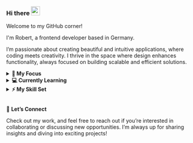 ### Hi there <img src="https://github.com/user-attachments/assets/43a45733-db78-4dc7-947a-da9d1f9425a4" height="24" width="24">

Welcome to my GitHub corner!

I'm Robert, a frontend developer based in Germany.

I’m passionate about creating beautiful and intuitive applications, where coding meets creativity. I thrive in the space where design enhances functionality, always focused on building scalable and efficient solutions.

<details>
    <summary><strong>🎯 My Focus</strong></summary>
    <br>
    <ul>
        <li>Building responsive, accessible, and dynamic user interfaces</li>
        <li>Merging aesthetics with usability for standout user experiences</li>
        <li>Continuously exploring modern frameworks, tools, and best practices</li>
    </ul>
    <br>
</details>

<details>
    <summary><strong>💻 Currently Learning</strong></summary>
    <br>
    <ul>
        <li>Deepening expertise in JavaScript and TypeScript</li>
        <li>Experimenting with the frameworks Angular and Vue</li>
        <li>Expanding knowledge of performance optimization and accessibility</li>
    </ul>
    <br>
</details>

<details>
    <summary><strong>⚡ My Skill Set</strong></summary>
    <br>
    <ul>
        <li>Languages & Frameworks:
            <p align="left">
                <a href="https://skillicons.dev">
                    <img src="https://skillicons.dev/icons?i=html,css,sass,javascript,typescript,angular" />
                </a>
            </p>
        </li>
        <li>Development & Design Tools:
            <p align="left">
                <a href="https://skillicons.dev">
                    <img src="https://skillicons.dev/icons?i=git,github,vscode,firebase,figma,notion" />
                </a>
            </p>
        </li>
    </ul>
</details>

##

🚀 **Let’s Connect**

Check out my work, and feel free to reach out if you’re interested in collaborating or discussing new opportunities. I’m always up for sharing insights and diving into exciting projects!
